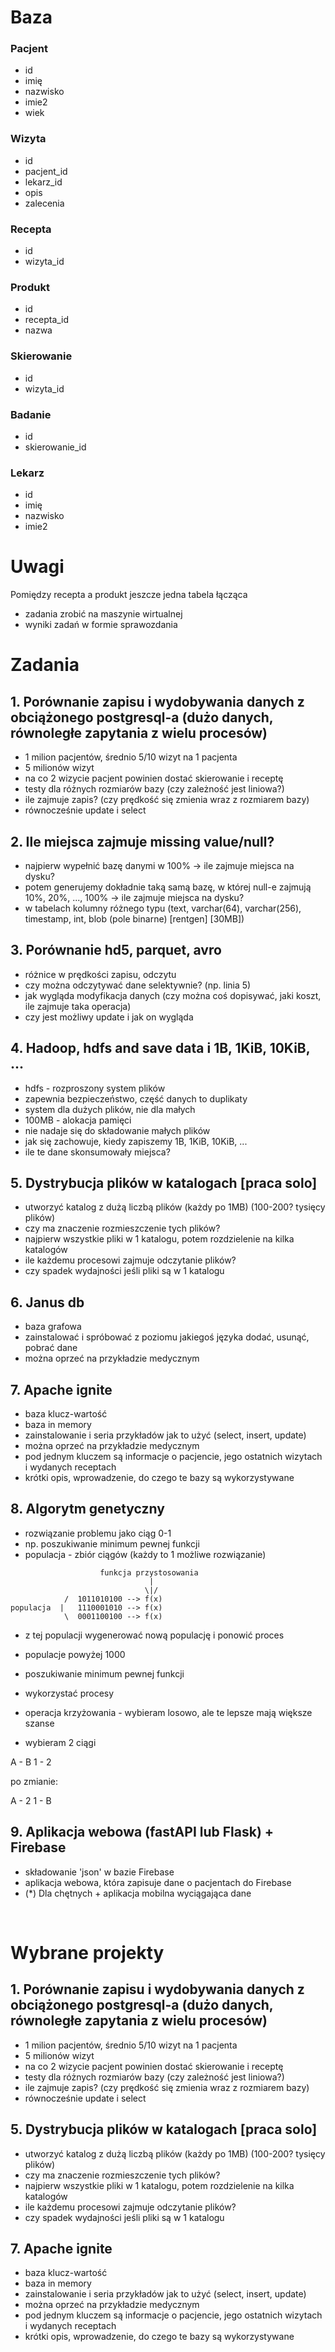 # Baza

### Pacjent 
* id
* imię
* nazwisko
* imie2
* wiek

### Wizyta
* id
* pacjent_id
* lekarz_id
* opis
* zalecenia

### Recepta
* id
* wizyta_id

### Produkt
* id
* recepta_id
* nazwa

### Skierowanie
* id
* wizyta_id

### Badanie
* id
* skierowanie_id

### Lekarz
* id
* imię
* nazwisko
* imie2

# Uwagi

Pomiędzy recepta a produkt jeszcze jedna tabela łącząca

* zadania zrobić na maszynie wirtualnej
* wyniki zadań w formie sprawozdania

# Zadania

## 1. Porównanie zapisu i wydobywania danych z obciążonego postgresql-a (dużo danych, równoległe zapytania z wielu procesów)

* 1 milion pacjentów, średnio 5/10 wizyt na 1 pacjenta
* 5 milionów wizyt
* na co 2 wizycie pacjent powinien dostać skierowanie i receptę
* testy dla różnych rozmiarów bazy (czy zależność jest liniowa?)
* ile zajmuje zapis? (czy prędkość się zmienia wraz z rozmiarem bazy)
* równocześnie update i select

## 2. Ile miejsca zajmuje missing value/null?

* najpierw wypełnić bazę danymi w 100% -> ile zajmuje miejsca na dysku?
* potem generujemy dokładnie taką samą bazę, w której null-e zajmują 10%, 20%, ..., 100% -> ile zajmuje miejsca na dysku?
* w tabelach kolumny różnego typu (text, varchar(64), varchar(256), timestamp, int, blob (pole binarne) [rentgen] [30MB])

## 3. Porównanie hd5, parquet, avro

* różnice w prędkości zapisu, odczytu
* czy można odczytywać dane selektywnie? (np. linia 5)
* jak wygląda modyfikacja danych (czy można coś dopisywać, jaki koszt, ile zajmuje taka operacja)
* czy jest możliwy update i jak on wygląda

## 4. Hadoop, hdfs and save data i 1B, 1KiB, 10KiB, ...

* hdfs - rozproszony system plików
* zapewnia bezpieczeństwo, część danych to duplikaty
* system dla dużych plików, nie dla małych
* 100MB - alokacja pamięci
* nie nadaje się do składowanie małych plików
* jak się zachowuje, kiedy zapiszemy 1B, 1KiB, 10KiB, ...
* ile te dane skonsumowały miejsca?

## 5. Dystrybucja plików w katalogach [praca solo]

* utworzyć katalog z dużą liczbą plików (każdy po 1MB) (100-200? tysięcy plików)
* czy ma znaczenie rozmieszczenie tych plików?
* najpierw wszystkie pliki w 1 katalogu, potem rozdzielenie na kilka katalogów
* ile każdemu procesowi zajmuje odczytanie plików?
* czy spadek wydajności jeśli pliki są w 1 katalogu

## 6. Janus db

* baza grafowa
* zainstalować i spróbować z poziomu jakiegoś języka dodać, usunąć, pobrać dane
* można oprzeć na przykładzie medycznym

## 7. Apache ignite

* baza klucz-wartość
* baza in memory
* zainstalowanie i seria przykładów jak to użyć (select, insert, update)
* można oprzeć na przykładzie medycznym
* pod jednym kluczem są informacje o pacjencie, jego ostatnich wizytach i wydanych receptach
* krótki opis, wprowadzenie, do czego te bazy są wykorzystywane

## 8. Algorytm genetyczny

* rozwiązanie problemu jako ciąg 0-1
* np. poszukiwanie minimum pewnej funkcji
* populacja - zbiór ciągów (każdy to 1 możliwe rozwiązanie)

```
                    funkcja przystosowania
                               |
                              \|/
            /  1011010100 --> f(x)
populacja  |   1110001010 --> f(x)
            \  0001100100 --> f(x)
```

* z tej populacji wygenerować nową populację i ponowić proces
* populacje powyżej 1000

* poszukiwanie minimum pewnej funkcji
* wykorzystać procesy
* operacja krzyżowania - wybieram losowo, ale te lepsze mają większe szanse
* wybieram 2 ciągi

A - B
1 - 2

po zmianie:

A - 2
1 - B

## 9. Aplikacja webowa (fastAPI lub Flask) + Firebase

* składowanie 'json' w bazie Firebase
* aplikacja webowa, która zapisuje dane o pacjentach do Firebase
* (*) Dla chętnych + aplikacja mobilna wyciągająca dane

&nbsp;

# Wybrane projekty 

## 1. Porównanie zapisu i wydobywania danych z obciążonego postgresql-a (dużo danych, równoległe zapytania z wielu procesów)

* 1 milion pacjentów, średnio 5/10 wizyt na 1 pacjenta
* 5 milionów wizyt
* na co 2 wizycie pacjent powinien dostać skierowanie i receptę
* testy dla różnych rozmiarów bazy (czy zależność jest liniowa?)
* ile zajmuje zapis? (czy prędkość się zmienia wraz z rozmiarem bazy)
* równocześnie update i select

## 5. Dystrybucja plików w katalogach [praca solo]

* utworzyć katalog z dużą liczbą plików (każdy po 1MB) (100-200? tysięcy plików)
* czy ma znaczenie rozmieszczenie tych plików?
* najpierw wszystkie pliki w 1 katalogu, potem rozdzielenie na kilka katalogów
* ile każdemu procesowi zajmuje odczytanie plików?
* czy spadek wydajności jeśli pliki są w 1 katalogu

## 7. Apache ignite

* baza klucz-wartość
* baza in memory
* zainstalowanie i seria przykładów jak to użyć (select, insert, update)
* można oprzeć na przykładzie medycznym
* pod jednym kluczem są informacje o pacjencie, jego ostatnich wizytach i wydanych receptach
* krótki opis, wprowadzenie, do czego te bazy są wykorzystywane